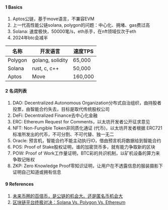 

#### 1 Basics

1. Aptos公链，基于move语言，不兼容EVM
2. 上一代高性能公链solana, polygon的问题：中心化、拥堵、gas费过高
3. Solana: 速度极快，50000笔/s，eth杀手，在nft领域仅次于eth
4. 2024年btc会减半



| 名称    | 开发语言         | 速度TPS |
| ------- | ---------------- | ------- |
| Polygon | golang, solidity | 65,000  |
| Solana  | rust, c, c++     | 50,000  |
| Aptos   | Move             | 160,000 |



#### 2 名词列表

1. DAO: Decentralized Autonomous Organization分布式自治组织，由持股者投票，由智能合约失去，目标是取代传统股权公司
2. DeFi: Decentralized Finance去中心化金融
3. ERC: Ethereum Request for Comments，以太坊开发者公开征求意见
4. NFT: Non-Fungible Token非同质化通证 (代币)，以太坊开发者根据 ERC721标准所发出的代币，不可分割、不可代替、独一无二
5. Oracle: 预言机，智能合约不能主动执行IO，借由预言机将数据给到智能合约
6. POS: Proof of Stake股权证明，谁的加密货币多，就有能力争取新的区块
7. POW: Proof of Work工作量证明，BTC彩的共识机制，以矿机设备的算力来争取记账权
7. ZKP: Zero Knowledge Proof零知识证明，让用户在不透露信息的服装摄影下证明自己知道或拥有信息



#### 9 References

1. [未来币圈的百倍币，是公链的机会大。还是匿名币机会大](https://www.zhihu.com/question/332277862/answer/2598558944)
2. [区块链平台终极对决：Solana Vs. Polygon Vs. Ethereum](https://zhuanlan.zhihu.com/p/524278848)